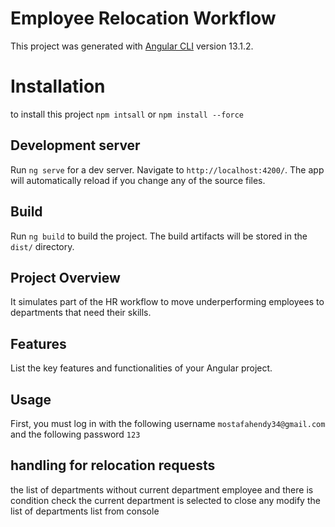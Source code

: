 # Employee Relocation Workflow

This project was generated with [Angular CLI](https://github.com/angular/angular-cli) version 13.1.2.

# Installation

to install this project `npm intsall` or `npm install --force`

## Development server

Run `ng serve` for a dev server. Navigate to `http://localhost:4200/`. The app will automatically reload if you change any of the source files.

## Build

Run `ng build` to build the project. The build artifacts will be stored in the `dist/` directory.

## Project Overview

It simulates part of the HR workflow to move underperforming employees to departments that need their skills.

## Features

List the key features and functionalities of your Angular project.


## Usage

First, you must log in with the following username `mostafahendy34@gmail.com` and the following password `123`

## handling for relocation requests

the list of departments without current department employee and there is condition check the current department is selected to close any modify the list of departments list from console

















